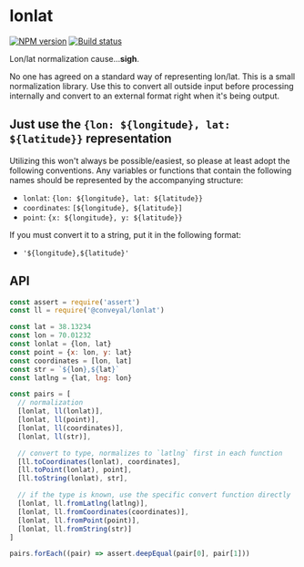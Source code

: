 # lonlat

[![NPM version][npm-image]][npm-url]
[![Build status][travis-image]][travis-url]

Lon/lat normalization cause...**sigh**.

No one has agreed on a standard way of representing lon/lat. This is a small normalization library. Use this to convert all outside input before processing internally and convert to an external format right when it's being output.

## Just use the `{lon: ${longitude}, lat: ${latitude}}` representation

Utilizing this won't always be possible/easiest, so please at least adopt the following conventions. Any variables or functions that contain the following names should be represented by the accompanying structure:

* `lonlat`: `{lon: ${longitude}, lat: ${latitude}}`
* `coordinates`: `[${longitude}, ${latitude}]`
* `point`: `{x: ${longitude}, y: ${latitude}}`

If you must convert it to a string, put it in the following format:

* `'${longitude},${latitude}'`

## API

```js
const assert = require('assert')
const ll = require('@conveyal/lonlat')

const lat = 38.13234
const lon = 70.01232
const lonlat = {lon, lat}
const point = {x: lon, y: lat}
const coordinates = [lon, lat]
const str = `${lon},${lat}`
const latlng = {lat, lng: lon}

const pairs = [
  // normalization
  [lonlat, ll(lonlat)],
  [lonlat, ll(point)],
  [lonlat, ll(coordinates)],
  [lonlat, ll(str)],

  // convert to type, normalizes to `latlng` first in each function
  [ll.toCoordinates(lonlat), coordinates],
  [ll.toPoint(lonlat), point],
  [ll.toString(lonlat), str],

  // if the type is known, use the specific convert function directly
  [lonlat, ll.fromLatlng(latlng)],
  [lonlat, ll.fromCoordinates(coordinates)],
  [lonlat, ll.fromPoint(point)],
  [lonlat, ll.fromString(str)]
]

pairs.forEach((pair) => assert.deepEqual(pair[0], pair[1]))
```

[npm-image]: https://img.shields.io/npm/v/@conveyal/lonlat.svg?maxAge=2592000&style=flat-square
[npm-url]: https://www.npmjs.com/package/@conveyal/lonlat
[travis-image]: https://img.shields.io/travis/conveyal/lonlat.svg?style=flat-square
[travis-url]: https://travis-ci.org/conveyal/lonlat
